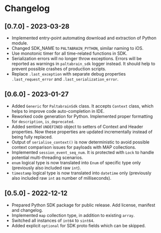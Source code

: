 # Changelog

## [0.7.0] - 2023-03-28

- Implemented entry-point automating download and extraction of Python module.
- Changed SDK_NAME to `PALTABRAIN_PYTHON`, similar naming to iOS.
- Use monotonic timer for all time-related functions in SDK.
- Serialization errors will no longer throw exceptions. Errors will be reported as warnings in `paltabrain_sdk` logger instead. It should help to prevent possible crashes of production scripts.
- Replace `.last_exception` with separate debug properties `.last_request_error` and `.last_serialization_error`.

## [0.6.0] - 2023-01-27

- Added `Generic` for `PaltabrainSdk` class. It accepts `Context` class, which helps to improve code auto-completion in IDE.
- Reworked code generation for Python. Implemented proper formatting for `description`, `is_deprecated`.
- Added sentinel `UNDEFINED` object to setters of Context and Header properties. Now these properties are updated incrementally instead of being fully replaced.
- Output of `serialise_context()` is now deterministic to avoid possible context comparison issues for payloads with MAP collections.
- Implemented `session_event_seq_num`. It is protected with `Lock` to handle potential multi-threading scenarios.
- `enum` logical type is now translated into `Enum` of specific type only (previously also included raw `int`).
- `timestamp` logical type is now translated into `datetime` only (previously also included raw `int` as number of milliseconds).

## [0.5.0] - 2022-12-12

- Prepared Python SDK package for public release. Add license, manifest and changelog.
- Implemented `map` collection type, in addition to existing `array`.
- Switched all instances of `int64` to `sint64`.
- Added explicit `optional` for SDK proto fields which can be skipped.
